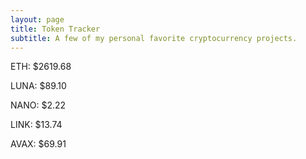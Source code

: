 ```yaml
---
layout: page
title: Token Tracker
subtitle: A few of my personal favorite cryptocurrency projects.
---
```


<!--BEGINCRYPTOINPUT-->
ETH: $2619.68

LUNA: $89.10

NANO: $2.22

LINK: $13.74

AVAX: $69.91

<!--ENDCRYPTOINPUT-->
